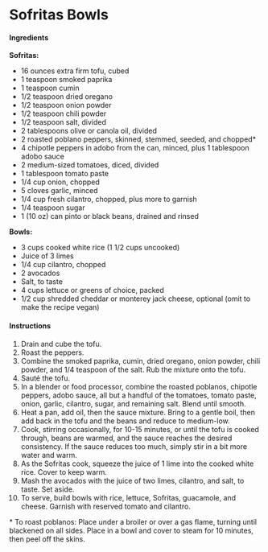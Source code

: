 # Sofritas Bowls

#### Ingredients

**Sofritas:**
- 16 ounces extra firm tofu, cubed
- 1 teaspoon smoked paprika
- 1 teaspoon cumin
- 1/2 teaspoon dried oregano
- 1/2 teaspoon onion powder
- 1/2 teaspoon chili powder
- 1/2 teaspoon salt, divided
- 2 tablespoons olive or canola oil, divided
- 2 roasted poblano peppers, skinned, stemmed, seeded, and chopped\*
- 4 chipotle peppers in adobo from the can, minced, plus 1 tablespoon adobo sauce
- 2 medium-sized tomatoes, diced, divided
- 1 tablespoon tomato paste
- 1/4 cup onion, chopped
- 5 cloves garlic, minced
- 1/4 cup fresh cilantro, chopped, plus more to garnish
- 1/4 teaspoon sugar
- 1 (10 oz) can pinto or black beans, drained and rinsed

**Bowls:**
- 3 cups cooked white rice (1 1/2 cups uncooked)
- Juice of 3 limes
- 1/4 cup cilantro, chopped
- 2 avocados
- Salt, to taste
- 4 cups lettuce or greens of choice, packed
- 1/2 cup shredded cheddar or monterey jack cheese, optional (omit to make the recipe vegan)

#### Instructions

1. Drain and cube the tofu.
2. Roast the peppers.
3. Combine the smoked paprika, cumin, dried oregano, onion powder, chili powder, and 1/4 teaspoon of the salt. Rub the mixture onto the tofu.
4. Sauté the tofu.
5. In a blender or food processor, combine the roasted poblanos, chipotle peppers, adobo sauce, all but a handful of the tomatoes, tomato paste, onion, garlic, cilantro, sugar, and remaining salt. Blend until smooth.
6. Heat a pan, add oil, then the sauce mixture. Bring to a gentle boil, then add back in the tofu and the beans and reduce to medium-low.
7. Cook, stirring occasionally, for 10-15 minutes, or until the tofu is cooked through, beans are warmed, and the sauce reaches the desired consistency. If the sauce reduces too much, simply stir in a bit more water and warm.
8. As the Sofritas cook, squeeze the juice of 1 lime into the cooked white rice. Cover to keep warm.
9. Mash the avocados with the juice of two limes, cilantro, and salt, to taste. Set aside.
10. To serve, build bowls with rice, lettuce, Sofritas, guacamole, and cheese. Garnish with reserved tomato and cilantro.

\* To roast poblanos: Place under a broiler or over a gas flame, turning until blackened on all sides. Place in a bowl and cover to steam for 10 minutes, then peel off the skins.